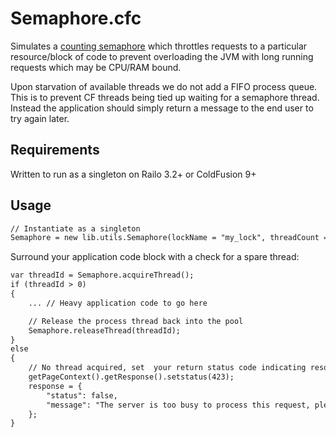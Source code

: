 # Semaphore.cfc

Simulates a [counting semaphore](http://en.wikipedia.org/wiki/Semaphore_\(programming\)) which throttles requests to a particular resource/block of code to prevent overloading the JVM with long running requests which may be CPU/RAM bound.

Upon starvation of available threads we do not add a FIFO process queue. This is to prevent CF threads being tied up waiting for a semaphore thread. Instead the application should simply return a message to the end user to try again later.

## Requirements
Written to run as a singleton on Railo 3.2+ or ColdFusion 9+

## Usage
``` ColdFusion
// Instantiate as a singleton
Semaphore = new lib.utils.Semaphore(lockName = "my_lock", threadCount = 15, logFile = application.applicationname, verboseLogging = false),
```

Surround your application code block with a check for a spare thread:
``` ColdFusion
var threadId = Semaphore.acquireThread();
if (threadId > 0)
{
	... // Heavy application code to go here

	// Release the process thread back into the pool
	Semaphore.releaseThread(threadId);
}
else
{
	// No thread acquired, set  your return status code indicating resource is unavailable, and set a response to the user;
	getPageContext().getResponse().setstatus(423);
	response = {
		"status": false,
		"message": "The server is too busy to process this request, please try again later"
	};
}
```
